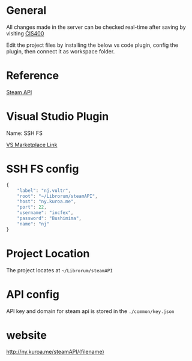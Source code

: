 # General
All changes made in the server can be checked real-time after saving by visiting [CIS400](ny.kuroa.me/steamAPI)

Edit the project files by installing the below vs code plugin, config the plugin, then connect it as workspace folder.

# Reference
[Steam API](https://steamcommunity.com/dev)

# Visual Studio Plugin
Name: SSH FS

[VS Marketplace Link](https://marketplace.visualstudio.com/items?itemName=Kelvin.vscode-sshfs)

# SSH FS config
```javascript
{
    "label": "nj.vultr",
    "root": "~/Librorum/steamAPI",
    "host": "ny.kuroa.me",
    "port": 22,
    "username": "incfex",
    "password": "Bushimima",
    "name": "nj"
}
```

# Project Location
The project locates at `~/Librorum/steamAPI`

# API config
API key and domain for steam api is stored in the `./common/key.json`

# website
http://ny.kuroa.me/steamAPI/(filename)